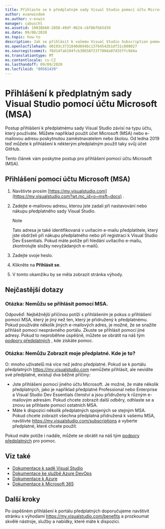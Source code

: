 ```yaml
---
title: Přihlaste se k předplatným sady Visual Studio pomocí účtu Microsoft | Microsoft Docs
author: evanwindom
ms.author: v-evwin
manager: cabuschl
ms.assetid: 19038bb0-2858-49df-9624-cbf8bfbb5d39
ms.date: 09/08/2020
ms.topic: how-to
description: Jak se přihlásit k vašemu Visual Studio Subscription pomocí účtu Microsoft (MSA)
ms.openlocfilehash: d0193c3731840d694bc13764542b1df31c808027
ms.sourcegitcommit: f8d14fab194fcb30658f23f700da07d35ffc9d4a
ms.translationtype: MT
ms.contentlocale: cs-CZ
ms.lasthandoff: 09/09/2020
ms.locfileid: "89561439"
---
```

# <a name="signing-in-to-your-visual-studio-subscriptions-with-your-microsoft-account-msa"></a>Přihlášení k předplatným sady Visual Studio pomocí účtu Microsoft (MSA)

Postup přihlášení k předplatnému sady Visual Studio závisí na typu účtu, který používáte.  Můžete například použít účet Microsoft (MSA) nebo e-mailovou adresu poskytnutou zaměstnavatelem nebo školou.  Od ledna 2019 teď můžete k přihlášení k některým předplatným použít taky svůj účet GitHub. 

Tento článek vám poskytne postup pro přihlášení pomocí účtu Microsoft (MSA).

## <a name="signing-in-with-your-microsoft-account-msa"></a>Přihlášení pomocí účtu Microsoft (MSA)
1. Navštivte prosím [https://my.visualstudio.com](https://my.visualstudio.com?wt.mc_id=o~msft~docs) .
2. Zadejte e-mailovou adresu, kterou jste zadali při nastavování nebo nákupu předplatného sady Visual Studio.

   > [!NOTE]
   > Tato adresa je také identifikovaná v uvítacím e-mailu předplatitele, který jste obdrželi při nákupu předplatného nebo při registraci k Visual Studio Dev Essentials. Pokud máte potíže při hledání uvítacího e-mailu, zkontrolujte složky nevyžádaných e-mailů.

3. Zadejte svoje heslo.
4. Klikněte na **Přihlásit se**.
5. V tomto okamžiku by se měla zobrazit stránka výhody.

## <a name="frequently-asked-questions"></a>Nejčastější dotazy
### <a name="q--im-unable-to-sign-in-using-my-msa"></a>Otázka: Nemůžu se přihlásit pomocí MSA.  
Odpověď: Nejběžnější příčinou potíží s přihlášením je pokus o přihlášení pomocí MSA, který je jiný než ten, který je přidružený k předplatnému.  Pokud používáte několik jiných e-mailových adres, je možné, že se snažíte přihlásit pomocí nesprávného portálu.  Zkuste se přihlásit pomocí jiné adresy.  Pokud to neproběhne úspěšně, můžete se obrátit na náš tým [podpory předplatných](https://visualstudio.microsoft.com/subscriptions/support/) , kde získáte pomoc.  

### <a name="q--i-cant-see-my-subscription-where-is-it"></a>Otázka: Nemůžu Zobrazit moje předplatné. Kde je to?
O: mnoho uživatelů má více než jedno předplatné.  Pokud se k portálu předplatných https://my.visualstudio.com nemůžete přihlásit, ale nevidíte své předplatné, existují dva běžné příčiny:
- Jste přihlášeni pomocí jiného účtu Microsoft.  Je možné, že máte několik předplatných, jako je například předplatné Professional nebo Enterprise a Visual Studio Dev Essentials členství a jsou přidruženy k různým e-mailovým adresám. Pokud chcete zobrazit další odběry, odhlaste se a znovu se přihlaste pomocí ostatních MSA.
- Máte k dispozici několik předplatných spojených se stejným MSA.  Pokud chcete zobrazit všechna předplatná přidružená k vašemu MSA, navštivte https://my.visualstudio.com/subscriptions a vyberte předplatné, které chcete použít. 

Pokud máte potíže i nadále, můžete se obrátit na náš tým [podpory předplatných](https://visualstudio.microsoft.com/subscriptions/support/) pro pomoc.  

## <a name="see-also"></a>Viz také
- [Dokumentace k sadě Visual Studio](https://docs.microsoft.com/visualstudio/)
- [Dokumentace ke službě Azure DevOps](https://docs.microsoft.com/azure/devops/)
- [Dokumentace k Azure](https://docs.microsoft.com/azure/)
- [Dokumentace k Microsoft 365](https://docs.microsoft.com/microsoft-365/)

## <a name="next-steps"></a>Další kroky
Po úspěšném přihlášení k portálu předplatných doporučujeme navštívit stránku s výhodami https://my.visualstudio.com/benefits a prozkoumat skvělé nástroje, služby a nabídky, které máte k dispozici.  